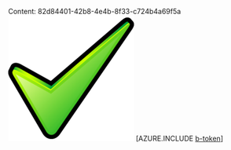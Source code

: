 Content: 82d84401-42b8-4e4b-8f33-c724b4a69f5a![image](db09eed3-ac86-4571-909a-51f30617969f.png)
[AZURE.INCLUDE [b-token](aa2b2d20-e81d-4dad-93d5-6c4db3c10d90.md)]
